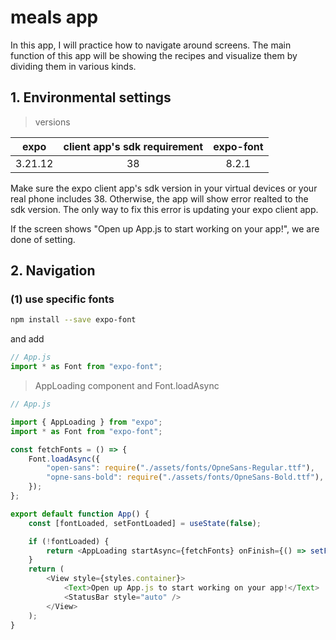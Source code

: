# meals app

In this app, I will practice how to navigate around screens.
The main function of this app will be showing the recipes and visualize them by dividing them in various kinds.

## 1. Environmental settings

> versions

|  expo   | client app's sdk requirement | expo-font |
| :-----: | :--------------------------: | :-------: |
| 3.21.12 |              38              |   8.2.1   |

Make sure the expo client app's sdk version in your virtual devices or your real phone includes 38.
Otherwise, the app will show error realted to the sdk version. The only way to fix this error is updating your expo client app.

If the screen shows "Open up App.js to start working on your app!", we are done of setting.

## 2. Navigation

### (1) use specific fonts

```bash
npm install --save expo-font
```

and add

```js
// App.js
import * as Font from "expo-font";
```

> AppLoading component and Font.loadAsync

```js
// App.js

import { AppLoading } from "expo";
import * as Font from "expo-font";

const fetchFonts = () => {
    Font.loadAsync({
        "open-sans": require("./assets/fonts/OpneSans-Regular.ttf"),
        "opne-sans-bold": require("./assets/fonts/OpneSans-Bold.ttf"),
    });
};

export default function App() {
    const [fontLoaded, setFontLoaded] = useState(false);

    if (!fontLoaded) {
        return <AppLoading startAsync={fetchFonts} onFinish={() => setFontLoaded(true)} />;
    }
    return (
        <View style={styles.container}>
            <Text>Open up App.js to start working on your app!</Text>
            <StatusBar style="auto" />
        </View>
    );
}
```
